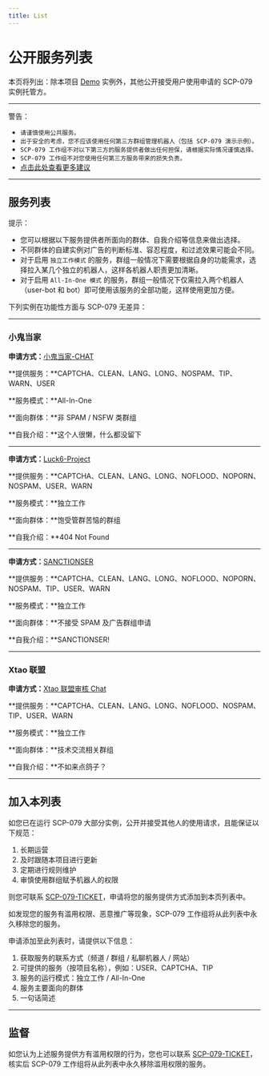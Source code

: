 ```yaml
---
title: List
---
```


<link rel="stylesheet" href="/css/chinese.css">

# 公开服务列表

本页将列出：除本项目 [Demo](/readme/) 实例外，其他公开接受用户使用申请的 SCP-079 实例托管方。

---

警告：

- `请谨慎使用公共服务。`
- `出于安全的考虑，您不应该使用任何第三方群组管理机器人（包括 SCP-079 演示示例）。`
- `SCP-079 工作组不对以下第三方的服务提供者做出任何担保，请根据实际情况谨慎选择。`
- `SCP-079 工作组不对您使用任何第三方服务带来的损失负责。`
- [点击此处查看更多建议](/suggestions-zh/)

---

## 服务列表

提示：

- 您可以根据以下服务提供者所面向的群体、自我介绍等信息来做出选择。
- 不同群体的自建实例对广告的判断标准、容忍程度，和过滤效果可能会不同。
- 对于启用 `独立工作模式` 的服务，群组一般情况下需要根据自身的功能需求，选择拉入某几个独立的机器人，这样各机器人职责更加清晰。
- 对于启用 `All-In-One 模式` 的服务，群组一般情况下仅需拉入两个机器人（user-bot 和 bot）即可使用该服务的全部功能，这样使用更加方便。

下列实例在功能性方面与 SCP-079 无差异：

---

### 小鬼当家

**申请方式：**[小鬼当家-CHAT](https://t.me/XiaoGuiDangJia_CHAT)

**提供服务：**CAPTCHA、CLEAN、LANG、LONG、NOSPAM、TIP、WARN、USER

**服务模式：**All-In-One

**面向群体：**非 SPAM / NSFW 类群组

**自我介绍：**这个人很懒，什么都没留下

---

**申请方式：**[Luck6-Project](https://luck6.net/applyforuse)

**提供服务：**CAPTCHA、CLEAN、LANG、LONG、NOFLOOD、NOPORN、NOSPAM、USER、WARN

**服务模式：**独立工作

**面向群体：**饱受管群苦恼的群组

**自我介绍：**404 Not Found

---

**申请方式：**[SANCTIONSER](https://t.me/SANCTIONSER)

**提供服务：**CAPTCHA、CLEAN、LANG、LONG、NOFLOOD、NOPORN、NOSPAM、TIP、USER、WARN

**服务模式：**独立工作

**面向群体：**不接受 SPAM 及广告群组申请

**自我介绍：**SANCTIONSER!

---

### Xtao 联盟

**申请方式：**[Xtao 联盟审核 Chat](https://t.me/Xtao_Bot_News/42)

**提供服务：**CAPTCHA、CLEAN、LANG、LONG、NOFLOOD、NOSPAM、TIP、USER、WARN

**服务模式：**独立工作

**面向群体：**技术交流相关群组

**自我介绍：**不如来点鸽子？

---

## 加入本列表

如您已在运行 SCP-079 大部分实例，公开并接受其他人的使用请求，且能保证以下规范：

1. 长期运营
2. 及时跟随本项目进行更新
3. 定期进行规则维护
4. 审慎使用群组赋予机器人的权限

则您可联系 [SCP-079-TICKET](https://t.me/SCP_079_TICKET_BOT)，申请将您的服务提供方式添加到本页列表中。

如发现您的服务有滥用权限、恶意推广等现象，SCP-079 工作组将从此列表中永久移除您的服务。

申请添加至此列表时，请提供以下信息：

1. 获取服务的联系方式（频道 / 群组 / 私聊机器人 / 网站）
2. 可提供的服务（按项目名称），例如：USER、CAPTCHA、TIP
3. 服务的运行模式：独立工作 / All-In-One
4. 服务主要面向的群体
5. 一句话简述

---

## 监督

如您认为上述服务提供方有滥用权限的行为，您也可以联系 [SCP-079-TICKET](https://t.me/SCP_079_TICKET_BOT)，核实后 SCP-079 工作组将从此列表中永久移除滥用权限的服务。
